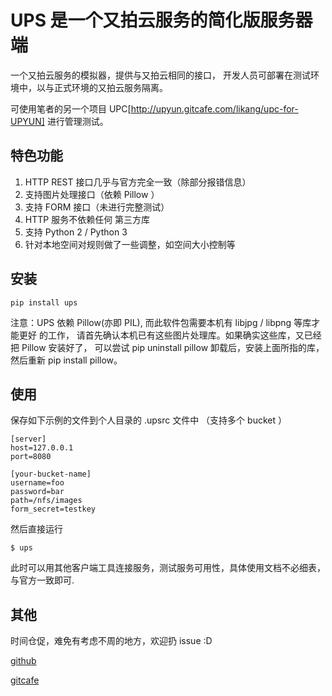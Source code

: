 # UPS 是一个又拍云服务的简化版服务器端

一个又拍云服务的模拟器，提供与又拍云相同的接口，
开发人员可部署在测试环境中，以与正式环境的又拍云服务隔离。

可使用笔者的另一个项目 UPC[http://upyun.gitcafe.com/likang/upc-for-UPYUN] 
进行管理测试。


## 特色功能

1. HTTP REST 接口几乎与官方完全一致（除部分报错信息）
2. 支持图片处理接口（依赖 Pillow ）
3. 支持 FORM 接口（未进行完整测试）
4. HTTP 服务不依赖任何 第三方库
5. 支持 Python 2 / Python 3
6. 针对本地空间对规则做了一些调整，如空间大小控制等

## 安装

```
pip install ups
```

注意：UPS 依赖 Pillow(亦即 PIL), 而此软件包需要本机有 libjpg / libpng 等库才能更好
的工作， 请首先确认本机已有这些图片处理库。如果确实这些库，又已经把 Pillow 安装好了，
可以尝试 pip uninstall pillow 卸载后，安装上面所指的库，然后重新 pip install pillow。

## 使用

保存如下示例的文件到个人目录的 .upsrc 文件中 （支持多个 bucket ）

```
[server]
host=127.0.0.1
port=8080

[your-bucket-name]
username=foo
password=bar
path=/nfs/images
form_secret=testkey

```

然后直接运行
```
$ ups
```

此时可以用其他客户端工具连接服务，测试服务可用性，具体使用文档不必细表，
与官方一致即可.


## 其他
时间仓促，难免有考虑不周的地方，欢迎扔 issue :D

[github](https://github.com/likang/ups)

[gitcafe](https://gitcafe.com/likang/ups)
